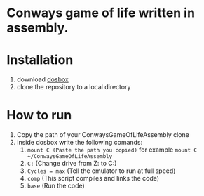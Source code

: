 # Conways game of life written in assembly.


# Installation
1. download [dosbox](https://www.dosbox.com/)
1. clone the repository to a local directory 

# How to run
1. Copy the path of your ConwaysGameOfLifeAssembly clone
1. inside dosbox write the following comands:
   1. `mount C (Paste the path you copied)` for example `mount C ~/ConwaysGameOfLifeAssembly`
   1. `C:` (Change drive from Z: to C:)
   1. `Cycles = max` (Tell the emulator to run at full speed)
   1. `comp` (This script compiles and links the code)
   1. `base` (Run the code)
